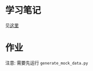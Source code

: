 # 学习笔记

见[这里](https://www.yuque.com/docs/share/a8ba4693-8057-4998-944b-5b2f423af2b1?#)


# 作业

注意: 需要先运行 `generate_mock_data.py`
